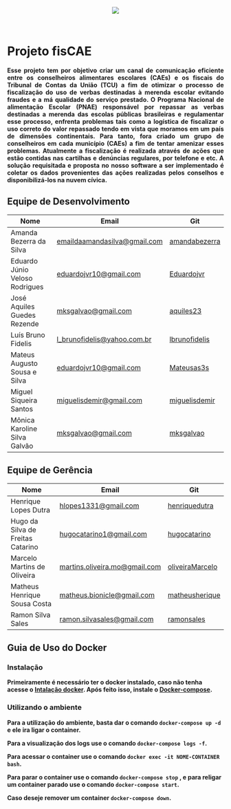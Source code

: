 <b><p align="center">
<img src="https://i.imgur.com/PTkqmJC.png">
</p></br>

# Projeto fisCAE
<p align="justify">Esse projeto tem por objetivo criar um canal de comunicação eficiente entre os conselheiros alimentares escolares (CAEs) e os fiscais do Tribunal de Contas da União (TCU) a fim de otimizar o processo de fiscalização do uso de verbas destinadas à merenda escolar evitando fraudes e a má qualidade do serviço prestado. O Programa Nacional de alimentação Escolar (PNAE) responsável por repassar as verbas destinadas a merenda das escolas públicas brasileiras e regulamentar esse processo, enfrenta problemas tais como a logística de fiscalizar o uso correto do valor repassado tendo em vista que moramos em um país de dimensões continentais. Para tanto, fora criado um grupo de conselheiros em cada município (CAEs) a fim de tentar amenizar esses problemas. Atualmente a fiscalização é realizada através de ações que estão contidas nas cartilhas e denúncias regulares, por telefone e etc. A solução requisitada e proposta no nosso software a ser implementado é coletar os dados provenientes das ações realizadas pelos conselhos e disponibilizá-los na nuvem cívica.</p>

## Equipe de Desenvolvimento
|Nome | Email | Git|
|----------|-------|-------------|  
|Amanda Bezerra da Silva|emaildaamandasilva@gmail.com |[amandabezerra](https://github.com/amandabezerra)
|Eduardo Júnio Veloso Rodrigues|eduardojvr10@gmail.com |[Eduardojvr](https://github.com/Eduardojvr)
|José Aquiles Guedes Rezende|mksgalvao@gmail.com |[aquiles23](https://github.com/aquiles23)           
|Luís Bruno Fidelis |l_brunofidelis@yahoo.com.br |[lbrunofidelis](https://github.com/lbrunofidelis)          
|Mateus Augusto Sousa e Silva|eduardojvr10@gmail.com |[Mateusas3s](https://github.com/Mateusas3s)        
|Miguel Siqueira Santos|miguelisdemir@gmail.com |[miguelisdemir](https://github.com/miguelisdemir)      
|Mônica Karoline Silva Galvão|mksgalvao@gmail.com |[mksgalvao](https://github.com/mksgalvao)      

## Equipe de Gerência
|Nome | Email | Git|
|----------|-------|-------------|       
|Henrique Lopes Dutra| hlopes1331@gmail.com |[henriquedutra](https://github.com/henriquedutra)
|Hugo da Silva de Freitas Catarino|hugocatarino1@gmail.com |[hugocatarino](https://github.com/hugocatarino)     
|Marcelo Martins de Oliveira|martins.oliveira.mo@gmail.com |[oliveiraMarcelo](https://github.com/oliveiraMarcelo)
|Matheus Henrique Sousa Costa|matheus.bionicle@gmail.com |[matheusherique](https://github.com/matheusherique)     
|Ramon Silva Sales|ramon.silvasales@gmail.com |[ramonsales](https://github.com/ramonsales)     


## Guia de Uso do Docker

### Instalação
Primeiramente é necessário ter o docker instalado, caso não tenha acesse o [Intalação docker](https://docs.docker.com/engine/installation/linux/docker-ce/). Após feito isso, instale o [Docker-compose](https://docs.docker.com/compose/install/).

### Utilizando o ambiente

Para a utilização do ambiente, basta dar o comando `docker-compose up -d` e ele ira ligar o container.

Para a visualização dos logs use o comando `docker-compose logs -f`.

Para acessar o container use o comando `docker exec -it NOME-CONTAINER bash`.

Para parar o container use o comando `docker-compose stop` , e para religar um container parado use o comando `docker-compose start`.

Caso deseje remover um container `docker-compose down`.
